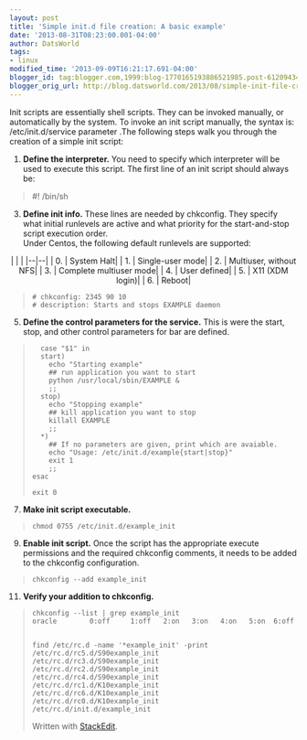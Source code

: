 ```yaml
---
layout: post
title: 'Simple init.d file creation: A basic example'
date: '2013-08-31T08:23:00.001-04:00'
author: DatsWorld
tags:
- linux
modified_time: '2013-09-09T16:21:17.691-04:00'
blogger_id: tag:blogger.com,1999:blog-1770165193886521985.post-6120943402920544446
blogger_orig_url: http://blog.datsworld.com/2013/08/simple-init-file-creation.html
---
```


Init scripts are essentially shell scripts. They can be invoked manually, or automatically by the system. To invoke an init script manually, the syntax is: /etc/init.d/service parameter .The following steps walk you through the creation of a simple init script:  

1.  **Define the interpreter.** You need to specify which interpreter will be used to execute this script. The first line of an init script should always be:  
    
 

>    #! /bin/sh

    
  
3.  **Define init info.** These lines are needed by chkconfig. They specify what initial runlevels are active and what priority for the start-and-stop script execution order.  
    Under Centos, the following default runlevels are supported:  

<p align="center">
| | |
|--|--|
| 0. | System Halt|
| 1. | Single-user mode|
| 2. | Multiuser, without NFS|
| 3. | Complete multiuser mode|
| 4. | User defined|
| 5. | X11 (XDM login)|
| 6. | Reboot|
</p>
    

>     # chkconfig: 2345 90 10  
>     # description: Starts and stops EXAMPLE daemon

    
  
5.  **Define the control parameters for the service.** This is were the start, stop, and other control parameters for bar are defined.  
    

>       case "$1" in  
>       start)  
>         echo "Starting example"  
>         ## run application you want to start  
>         python /usr/local/sbin/EXAMPLE &  
>         ;;  
>       stop)  
>         echo "Stopping example"  
>         ## kill application you want to stop  
>         killall EXAMPLE  
>         ;;  
>       *)  
>         ## If no parameters are given, print which are avaiable.  
>         echo "Usage: /etc/init.d/example{start|stop}"  
>         exit 1  
>         ;;  
>     esac  
>        
>     exit 0

    
  
7.  **Make init script executable.**  
    

>     chmod 0755 /etc/init.d/example_init

    
  
9.  **Enable init script.** Once the script has the appropriate execute permissions and the required chkconfig comments, it needs to be added to the chkconfig configuration.  
    

>     chkconfig --add example_init

    
  
11.  **Verify your addition to chkconfig.**  
    

>     chkconfig --list | grep example_init  
>     oracle        0:off     1:off   2:on   3:on   4:on   5:on  6:off  
>       
>       
>     find /etc/rc.d -name '*example_init' -print  
>     /etc/rc.d/rc5.d/S90example_init  
>     /etc/rc.d/rc3.d/S90example_init  
>     /etc/rc.d/rc2.d/S90example_init  
>     /etc/rc.d/rc4.d/S90example_init  
>     /etc/rc.d/rc1.d/K10example_init  
>     /etc/rc.d/rc6.d/K10example_init  
>     /etc/rc.d/rc0.d/K10example_init  
>     /etc/rc.d/init.d/example_init
> 
> 
> Written with [StackEdit](https://stackedit.io/).

